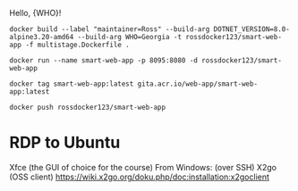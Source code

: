 Hello, {WHO}!

```
docker build --label "maintainer=Ross" --build-arg DOTNET_VERSION=8.0-alpine3.20-amd64 --build-arg WHO=Georgia -t rossdocker123/smart-web-app -f multistage.Dockerfile .

docker run --name smart-web-app -p 8095:8080 -d rossdocker123/smart-web-app

docker tag smart-web-app:latest gita.acr.io/web-app/smart-web-app:latest

docker push rossdocker123/smart-web-app
```


# RDP to Ubuntu
Xfce (the GUI of choice for the course)
From Windows: (over SSH) X2go (OSS client) https://wiki.x2go.org/doku.php/doc:installation:x2goclient
